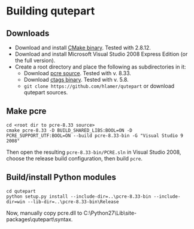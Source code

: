 Building qutepart
==========

Downloads
-------------
- Download and install [CMake binary](http://www.cmake.org/). Tested with 2.8.12.
- Download and install Microsoft Visual Studio 2008 Express Edition (or the full version).
- Create a root directory and place the following as subdirectories in it:
    - Download [pcre source](http://www.pcre.org/). Tested with v. 8.33.
    - Download [ctags binary](http://ctags.sourceforge.net/). Tested with v. 5.8.
    - `git clone https://github.com/hlamer/qutepart` or download qutepart sources.

Make pcre
------------
    cd <root dir to pcre-8.33 source>
    cmake pcre-8.33 -D BUILD_SHARED_LIBS:BOOL=ON -D PCRE_SUPPORT_UTF:BOOL=ON --build pcre-8.33-bin -G "Visual Studio 9 2008"
Then open the resulting `pcre-8.33-bin/PCRE.sln` in Visual Studio 2008, choose the release build configuration, then build `pcre`.

Build/install Python modules
----------------------------------
    cd qutepart
    python setup.py install --include-dir=..\pcre-8.33-bin --include-dir=win --lib-dir=..\pcre-8.33-bin\Release

Now, manually copy pcre.dll to C:\Python27\Lib\site-packages\qutepart\syntax.

